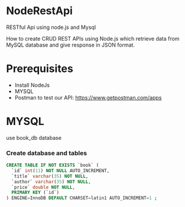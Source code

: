 # NodeRestApi
RESTful Api using node.js and Mysql



How to create CRUD REST APIs using Node.js which retrieve data from MySQL database and give response in JSON format.

# Prerequisites
*	Install NodeJs
* MYSQL
* Postman to test our API: https://www.getpostman.com/apps

# MYSQL
 use book_db database
 
### Create database and tables
```sql
CREATE TABLE IF NOT EXISTS `book` (
  `id` int(11) NOT NULL AUTO_INCREMENT,
  `title` varchar(35) NOT NULL,
  `author` varchar(35) NOT NULL,
  `price` double NOT NULL,
  PRIMARY KEY (`id`)
) ENGINE=InnoDB DEFAULT CHARSET=latin1 AUTO_INCREMENT=1 ;
```
